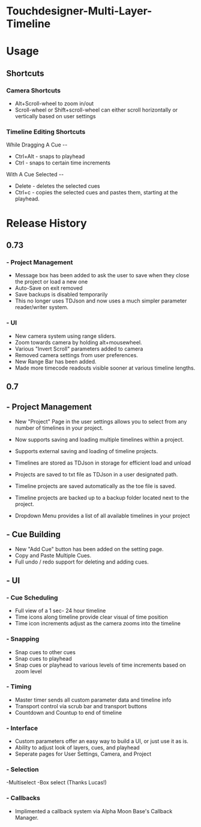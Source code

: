 # Touchdesigner-Multi-Layer-Timeline

# Usage

## Shortcuts

### Camera Shortcuts
- Alt+Scroll-wheel to zoom in/out
- Scroll-wheel or Shift+scroll-wheel can either scroll horizontally or vertically based on user settings

### Timeline Editing Shortcuts
While Dragging A Cue --
- Ctrl+Alt - snaps to playhead
- Ctrl - snaps to certain time increments

With A Cue Selected --
- Delete - deletes the selected cues
- Ctrl+c - copies the selected cues and pastes them, starting at the playhead.

# Release History

## 0.73
### - Project Management
- Message box has been added to ask the user to save when they close the project or load a new one
- Auto-Save on exit removed
- Save backups is disabled temporarily
- This no longer uses TDJson and now uses a much simpler parameter reader/writer system. 

### - UI
- New camera system using range sliders.
- Zoom towards camera by holding alt+mousewheel.
- Various "Invert Scroll" parameters added to camera
- Removed camera settings from user preferences. 
- New Range Bar has been added. 
- Made more timecode readouts visible sooner at various timeline lengths.

## 0.7
## - Project Management

- New "Project" Page in the user settings allows you to select from any number of timelines in your project.
- Now supports saving and loading multiple timelines within a project.
- Supports external saving and loading of timeline projects.
- Timelines are stored as TDJson in storage for efficient load and unload
- Projects are saved to txt file as TDJson in a user designated path.
- Timeline projects are saved automatically as the toe file is saved.
- Timeline projects are backed up to a backup folder located next to the project.

- Dropdown Menu provides a list of all available timelines in your project

## - Cue Building

- New "Add Cue" button has been added on the setting page.
- Copy and Paste Multiple Cues.
- Full undo / redo support for deleting and adding cues.

## - UI

### - Cue Scheduling
- Full view of a 1 sec- 24 hour timeline
- Time icons along timeline provide clear visual of time position
- Time icon increments adjust as the camera zooms into the timeline

 ### - Snapping
 - Snap cues to other cues 
 - Snap cues to playhead
 - Snap cues or playhead to various levels of time increments based on zoom level
 
### - Timing
- Master timer sends all custom parameter data and timeline info
- Transport control via scrub bar and transport buttons
- Countdown and Countup to end of timeline

### - Interface
- Custom parameters offer an easy way to build a UI, or just use it as is.
- Ability to adjust look of layers, cues, and playhead
- Seperate pages for User Settings, Camera, and Project

### - Selection
-Multiselect
-Box select (Thanks Lucas!)

### - Callbacks
- Implimented a callback system via Alpha Moon Base's Callback Manager. 
